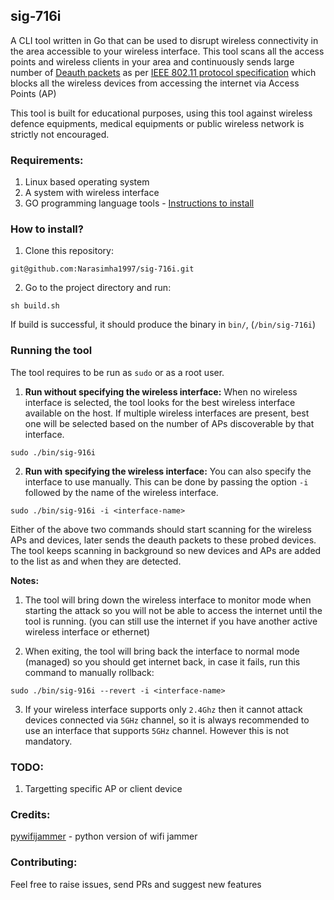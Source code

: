 ## sig-716i

A CLI tool written in Go that can be used to disrupt wireless connectivity in the area accessible to your wireless interface. This tool scans all the access points and wireless clients in your area and continuously sends large number of [Deauth packets](https://en.wikipedia.org/wiki/Wi-Fi_deauthentication_attack) as per [IEEE 802.11 protocol specification](https://en.wikipedia.org/wiki/IEEE_802.11) which blocks all the wireless devices from accessing the internet via Access Points (AP)

This tool is built for educational purposes, using this tool against wireless defence equipments, medical equipments or public wireless network is strictly not encouraged.

### Requirements:
1. Linux based operating system
2. A system with wireless interface
3. GO programming language tools - [Instructions to install](https://go.dev/doc/install)

### How to install?
1. Clone this repository:
```
git@github.com:Narasimha1997/sig-716i.git
```

2. Go to the project directory and run:
```
sh build.sh
```
If build is successful, it should produce the binary in `bin/`, (`/bin/sig-716i`)

### Running the tool
The tool requires to be run as `sudo` or as a root user.

1. **Run without specifying the wireless interface:** When no wireless interface is selected, the tool looks for the best wireless interface available on the host. If multiple wireless interfaces are present, best one will be selected based on the number of APs discoverable by that interface.

```
sudo ./bin/sig-916i
```

2. **Run with specifying the wireless interface:** You can also specify the interface to use manually. This can be done by passing the option `-i` followed by the name of the wireless interface.
```
sudo ./bin/sig-916i -i <interface-name>
```

Either of the above two commands should start scanning for the wireless APs and devices, later sends the deauth packets to these probed devices. The tool keeps scanning in background so new devices and APs are added to the list as and when they are detected.

**Notes:**
1. The tool will bring down the wireless interface to monitor mode when starting the attack so you will not be able to access the internet until the tool is running. (you can still use the internet if you have another active wireless interface or ethernet)

2. When exiting, the tool will bring back the interface to normal mode (managed) so you should get internet back, in case it fails, run this command to manually rollback:
```
sudo ./bin/sig-916i --revert -i <interface-name>
```

3. If your wireless interface supports only `2.4Ghz` then it cannot attack devices connected via `5GHz` channel, so it is always recommended to use an interface that supports `5GHz` channel. However this is not mandatory.

### TODO:
1. Targetting specific AP or client device

### Credits:
[pywifijammer](https://github.com/DanMcInerney/wifijammer) - python version of wifi jammer

### Contributing:
Feel free to raise issues, send PRs and suggest new features